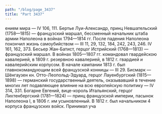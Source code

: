 ```yaml
---
path: "/blog/page_3437"
title: "Part 3437"
---
```


ением мира — IV 106, 111.
Бертье Луи-Александр, принц Невшательский (1758—1815) — французский маршал, бессменный начальник штаба армии Наполеона в войнах 1794—1814 гг. После падения Наполеона покончил жизнь самоубийством — III 11, 29, 132, 184, 242, 243, 246. IV 161, 162, 373.
Бесьер Жан-Батист, герцог Истрийский (1768—1813) — французский маршал. В войнах 1805—1807 гг. командовал гвардейскою кавалерией, в 1809 г. резервною кавалерией, в 1812 г. гвардией и кавалерийским корпусом. В начале кампании 1813 г. был главнокомандующим всей французской конницы — III 29.
Бисмарк — Шёнгаузен кн. Отто-Леопольд-Эдуард, герцог Лауенбургский (1815—1898) — германский государственный деятель, оказывавший в течение многих лет подавляющее влияние на всю европейскую политику — IV 314, 331.
Богарне Евгений, вице-король Итальянский, герцог Лихтенбергский (1781—1824) — принц французской империи, пасынок Наполеона I, в 1806 г. им усыновленный. В 1812 г. был начальником 4 корпуса французских войск. Принимал уча
